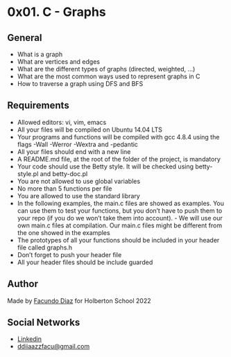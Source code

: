 # 0x01. C - Graphs

## General

- What is a graph
- What are vertices and edges
- What are the different types of graphs (directed, weighted, …)
- What are the most common ways used to represent graphs in C
- How to traverse a graph using DFS and BFS

## Requirements

- Allowed editors: vi, vim, emacs
- All your files will be compiled on Ubuntu 14.04 LTS
- Your programs and functions will be compiled with gcc 4.8.4 using the flags -Wall -Werror -Wextra and -pedantic
- All your files should end with a new line
- A README.md file, at the root of the folder of the project, is mandatory
- Your code should use the Betty style. It will be checked using betty-style.pl and betty-doc.pl
- You are not allowed to use global variables
- No more than 5 functions per file
- You are allowed to use the standard library
- In the following examples, the main.c files are showed as examples. You can use them to test your functions, but you don’t have to push them to your repo (if you do we won’t take them into account). - We will use our own main.c files at compilation. Our main.c files might be different from the one showed in the examples
- The prototypes of all your functions should be included in your header file called graphs.h
- Don’t forget to push your header file
- All your header files should be include guarded

## Author
Made by [Facundo Diaz](https://github.com/facu2279) for Holberton School 2022

## Social Networks
- [Linkedin](https://www.linkedin.com/in/facundo-diaz-noya/)
- ddiiaazzfacu@gmail.com